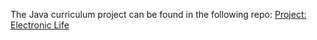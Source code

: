 The Java curriculum project can be found in the following repo: [Project: Electronic Life](https://github.com/gSchool/java_electronic_life)
